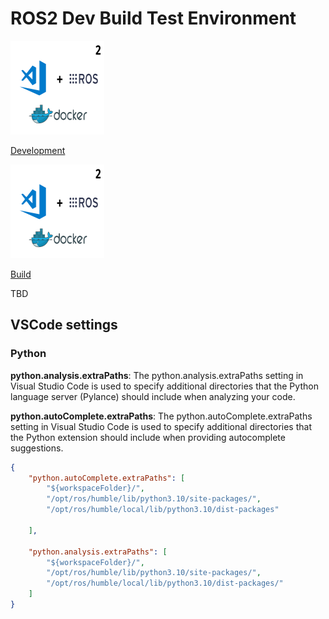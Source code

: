 # ROS2 Dev Build Test Environment

<div class="grid-container">
    <div class="grid-item">
        <a href="dev">
        <img src="images/ros_dev.png" width="150" height="150">
        <p>Development</p>
        </a>
    </div>
    <div class="grid-item">
    <a href="build">
        <img src="images/ros_dev.png" width="150" height="150">
        <p>Build</p>
        </a>
    </div>
    <div class="grid-item">
        <p>TBD</p>
    </div>
    
</div>

## VSCode settings
### Python

**python.analysis.extraPaths**: The python.analysis.extraPaths setting in Visual Studio Code is used to specify additional directories that the Python language server (Pylance) should include when analyzing your code.

**python.autoComplete.extraPaths**: The python.autoComplete.extraPaths setting in Visual Studio Code is used to specify additional directories that the Python extension should include when providing autocomplete suggestions.

```json
{
    "python.autoComplete.extraPaths": [
        "${workspaceFolder}/",
        "/opt/ros/humble/lib/python3.10/site-packages/",
        "/opt/ros/humble/local/lib/python3.10/dist-packages"

    ],

    "python.analysis.extraPaths": [
        "${workspaceFolder}/",
        "/opt/ros/humble/lib/python3.10/site-packages/",
        "/opt/ros/humble/local/lib/python3.10/dist-packages/"
    ]
}
```